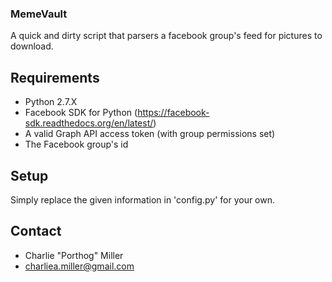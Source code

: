 ### MemeVault ###
A quick and dirty script that parsers a facebook group's feed for pictures to download.

## Requirements ##
* Python 2.7.X
* Facebook SDK for Python (https://facebook-sdk.readthedocs.org/en/latest/)
* A valid Graph API access token (with group permissions set)
* The Facebook group's id

## Setup ##
Simply replace the given information in 'config.py' for your own.

## Contact ##
* Charlie "Porthog" Miller
* charliea.miller@gmail.com

